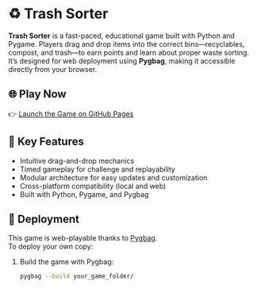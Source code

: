 # ♻️ Trash Sorter

**Trash Sorter** is a fast-paced, educational game built with Python and Pygame. Players drag and drop items into the correct bins—recyclables, compost, and trash—to earn points and learn about proper waste sorting. It’s designed for web deployment using **Pygbag**, making it accessible directly from your browser.

## 🌐 Play Now

👉 [Launch the Game on GitHub Pages](https://lawrencedaboss.github.io/trash_sorter/)  

## 🧠 Key Features

- Intuitive drag-and-drop mechanics
- Timed gameplay for challenge and replayability
- Modular architecture for easy updates and customization
- Cross-platform compatibility (local and web)
- Built with Python, Pygame, and Pygbag

## 🚀 Deployment

This game is web-playable thanks to [Pygbag](https://github.com/pygame-web/pygbag).  
To deploy your own copy:

1. Build the game with Pygbag:
   ```bash
   pygbag --build your_game_folder/